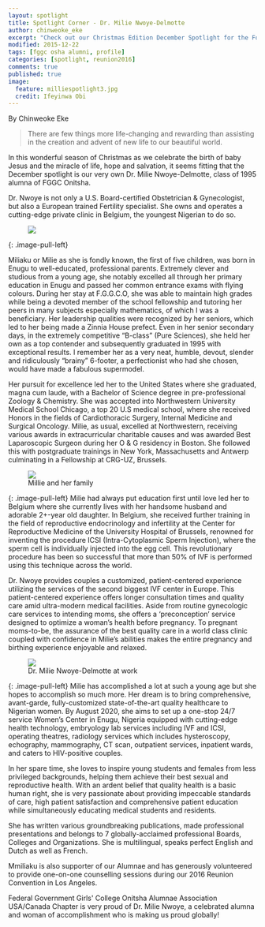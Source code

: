 ```yaml
---
layout: spotlight
title: Spotlight Corner - Dr. Milie Nwoye-Delmotte
author: chinweoke_eke
excerpt: "Check out our Christmas Edition December Spotlight for the Fostering Unity Series featuring Dr. Milie Nwoye-Delmotte, Class of '95."
modified: 2015-12-22
tags: [fggc osha alumni, profile]
categories: [spotlight, reunion2016]
comments: true
published: true
image:
  feature: milliespotlight3.jpg
  credit: Ifeyinwa Obi
---
```

By Chinweoke Eke

> There are few things more life-changing and rewarding than assisting in the creation and advent of new life to our beautiful world.

In this wonderful season of Christmas as we celebrate the birth of baby Jesus and the miracle of life, hope and salvation, it seems fitting that the December spotlight is our very own Dr. Milie Nwoye-Delmotte, class of 1995 alumna of FGGC Onitsha.

Dr. Nwoye is not only a U.S. Board-certified Obstetrician & Gynecologist, but also a European trained Fertility specialist. She owns and operates a cutting-edge private clinic in Belgium, the youngest Nigerian to do so. 
<figure>
<a href="{{ site.url }}/images/millie/milliehospital.jpg"><img src="{{ site.url }}/images/millie/milliehospital.jpg"></a>
</figure>
{: .image-pull-left}

Miliaku or Milie as she is fondly known, the first of five children, was born in Enugu to well-educated, professional parents. Extremely clever and studious from a young age, she notably excelled all through her primary education in Enugu and passed her common entrance exams with flying colours. During her stay at F.G.G.C.O, she was able to maintain high grades while being a devoted member of the school fellowship and tutoring her peers in many subjects especially mathematics, of which I was a beneficiary. Her leadership qualities were recognized by her seniors, which led to her being made a Zinnia House prefect. Even in her senior secondary days, in the extremely competitive “B-class” (Pure Sciences), she held her own as a top contender and subsequently graduated in 1995 with exceptional results. I remember her as a very neat, humble, devout, slender and ridiculously “brainy” 6-footer, a perfectionist who had she chosen, would have made a fabulous supermodel. 

Her pursuit for excellence led her to the United States where she graduated, magna cum laude, with a Bachelor of Science degree in pre-professional Zoology & Chemistry.  She was accepted into Northwestern University Medical School Chicago, a top 20 U.S medical school, where she received Honors in the fields of Cardiothoracic Surgery, Internal Medicine and Surgical Oncology. Milie, as usual, excelled at Northwestern, receiving various awards in extracurricular charitable causes and was awarded Best Laparoscopic Surgeon during her O & G residency in Boston. She followed this with postgraduate trainings in New York, Massachusetts and Antwerp culminating in a Fellowship at CRG-UZ, Brussels.  
<figure>
<a href="{{ site.url }}/images/millie/milliecollage2.jpg"><img src="{{ site.url }}/images/millie/milliecollage2.jpg"></a>
<figcaption>Millie and her family</figcaption>
</figure>
{: .image-pull-left}
Milie had always put education first until love led her to Belgium where she currently lives with her handsome husband and adorable 2+-year old daughter. In Belgium, she received further training in the field of reproductive endocrinology and infertility at the Center for Reproductive Medicine of the University Hospital of Brussels, renowned for inventing the procedure ICSI (Intra-Cytoplasmic Sperm Injection), where the sperm cell is individually injected into the egg cell. This revolutionary procedure has been so successful that more than 50% of IVF is performed using this technique across the world.

Dr. Nwoye provides couples a customized, patient-centered experience utilizing the services of the second biggest IVF center in Europe. This patient-centered experience offers longer consultation times and quality care amid ultra-modern medical facilities. Aside from routine gynecologic care services to intending moms, she offers a ‘preconception’ service designed to optimize a woman’s health before pregnancy. To pregnant moms-to-be, the assurance of the best quality care in a world class clinic coupled with confidence in Milie’s abilities makes the entire pregnancy and birthing experience enjoyable and relaxed. 

<figure>
<a href="{{ site.url }}/images/millie/milliedoc.jpg"><img src="{{ site.url }}/images/millie/milliedoc.jpg"></a>
<figcaption>Dr. Milie Nwoye-Delmotte at work</figcaption>
</figure>
{: .image-pull-left}
Milie has accomplished a lot at such a young age but she hopes to accomplish so much more. Her dream is to bring comprehensive, avant-garde, fully-customized state-of-the-art quality healthcare to Nigerian women.  By August 2020, she aims to set up a one-stop 24/7 service Women’s Center in Enugu, Nigeria equipped with cutting-edge health technology, embryology lab services  including IVF and ICSI, operating theatres, radiology services which includes hysteroscopy, echography, mammography, CT scan, outpatient services, inpatient wards, and  caters to HIV-positive couples. 

In her spare time, she loves to inspire young students and females from less privileged backgrounds, helping them achieve their best sexual and reproductive health. With an ardent belief that quality health is a basic human right, she is very passionate about providing impeccable standards of care, high patient satisfaction and comprehensive patient education while simultaneously educating medical students and residents.

She has written various groundbreaking publications, made professional presentations and belongs to 7 globally-acclaimed professional Boards, Colleges and Organizations. She is multilingual, speaks perfect English and Dutch as well as French. 

Mmiliaku is also supporter of our Alumnae and has generously volunteered to provide one-on-one counselling sessions during our 2016 Reunion Convention in Los Angeles. 

Federal Government Girls' College Onitsha Alumnae Association USA/Canada Chapter is very proud of Dr. Milie Nwoye, a celebrated alumna and woman of accomplishment who is making us proud globally!